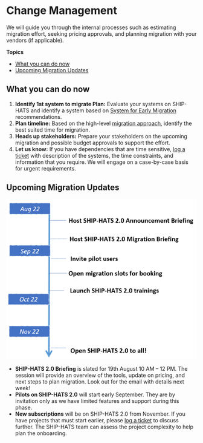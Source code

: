 # Change Management

We will guide you through the internal processes such as estimating migration effort, seeking pricing approvals, and planning migration with your vendors (if applicable).

**Topics**
- [What you can do now](#what-you-can-do-now)
- [Upcoming Migration Updates](#upcoming-migration-updates)

## What you can do now

1.	**Identify 1st system to migrate Plan:** Evaluate your systems on SHIP-HATS and identify a system based on [System for Early Migration](ship-hats-migration-annex#systems-for-early-migration) recommendations.
2.	**Plan timeline:** Based on the high-level [migration approach](ship-hats-migration), identify the best suited time for migration.
3.	**Heads up stakeholders:** Prepare your stakeholders on the upcoming migration and possible budget approvals to support the effort. 
4.	**Let us know:** If you have dependencies that are time sensitive, [log a ticket](http://go.gov.sg/she) with description of the systems, the time constraints, and information that you require. We will engage on a case-by-case basis for urgent requirements. 

## Upcoming Migration Updates
<!--
### Q1 FY22
1. Share details on types of pipeline templates from GovTech.
-->

![Q2 FY22 Migration Updates](q2-timelines.png)

- **SHIP-HATS 2.0 Briefing** is slated for 19th August 10 AM – 12 PM. The session will provide an overview of the tools, update on pricing, and next steps to plan migration. Look out for the email with details next week!
- **Pilots on SHIP-HATS 2.0** will start early September. They are by invitation only as we have limited features and support during this phase.
- **New subscriptions** will be on SHIP-HATS 2.0 from November. If you have projects that must start earlier, please [log a ticket](http://go.gov.sg/she) to discuss further. The SHIP-HATS team can assess the project complexity to help plan the onboarding.
